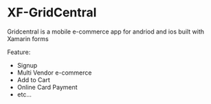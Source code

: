 # XF-GridCentral

Gridcentral is a mobile e-commerce app for andriod and ios built with Xamarin forms

Feature:
 - Signup 
 - Multi Vendor e-commerce
 - Add to Cart
 - Online Card Payment
 - etc...
